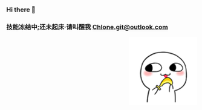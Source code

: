 ### Hi there 👋
### 技能冻结中;还未起床·请叫醒我 Chlone.git@outlook.com
<img align="right" alt="coding User Image" src="https://github.com/o-lq/o-lq/raw/main/086f4698c707d9535a9737ed92bfb6dd_cover.gif" height="180" />
<!--
**o-lq/o-lq** is a ✨ _special_ ✨ repository because its `README.md` (this file) appears on your GitHub profile.

Here are some ideas to get you started:

- 🔭 I’m currently working on ...
- 🌱 I’m currently learning ...
- 👯 I’m looking to collaborate on ...
- 🤔 I’m looking for help with ...
- 💬 Ask me about ...
- 📫 How to reach me: ...
- 😄 Pronouns: ...
- ⚡ Fun fact: ...
-->
![Stats](https://github-readme-stats.vercel.app/api?username=o-lq&show_icons=true&count_private=true&hide_title=true)
